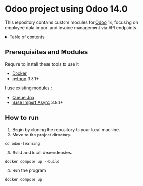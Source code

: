 #  Odoo project using Odoo 14.0

This repository contains custom modules for [Odoo][] 14, focusing on employee data import and invoice management via API endpoints.

<details>
<!-- prettier-ignore-start -->
<!-- START doctoc generated TOC please keep comment here to allow auto update -->
<!-- DON'T EDIT THIS SECTION, INSTEAD RE-RUN doctoc TO UPDATE -->
<summary>Table of contents</summary>

- [Prerequisites and Modules](#prerequisites-and-modules)
- [How to run](##how-to-run)

<!-- END doctoc generated TOC please keep comment here to allow auto update -->
<!-- prettier-ignore-end -->
</details>

## Prerequisites and Modules

Require to install these tools to use it:

- [Docker](https://docs.docker.com/)
- [python](https://www.python.org/) 3.8.1+

I use existing modules :

- [Queue Job](https://github.com/OCA/queue/tree/14.0/queue_job)
- [Base Import Async](https://github.com/OCA/queue/tree/14.0/base_import_async) 3.8.1+

## How to run

1. Begin by cloning the repository to your local machine.
2. Move to the project directory.
```
cd odoo-learning
```
3. Build and intall dependencies.
```
docker compose up --build
```
4. Run the program
```
docker compose up 
```

[odoo]: https://www.odoo.com/